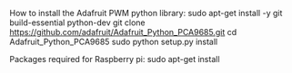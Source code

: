 How to install the Adafruit PWM python library:
sudo apt-get install -y git build-essential python-dev
git clone https://github.com/adafruit/Adafruit_Python_PCA9685.git
cd Adafruit_Python_PCA9685
sudo python setup.py install

Packages required for Raspberry pi:
sudo apt-get install